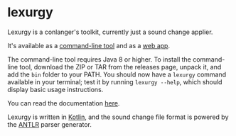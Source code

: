 # lexurgy
Lexurgy is a conlanger's toolkit, currently just a sound change applier.

It's available as a [command-line tool](https://github.com/def-gthill/lexurgy/releases) and as a [web app](https://www.meamoria.com/lexurgy/app/sc).

The command-line tool requires Java 8 or higher. To install the command-line tool, download the ZIP or TAR from the releases page, unpack it, and add the ``bin`` folder to your PATH. You should now have a ``lexurgy`` command available in your terminal; test it by running ``lexurgy --help``, which should display basic usage instructions.

You can read the documentation [here](https://www.meamoria.com/lexurgy/html/index.html).

Lexurgy is written in [Kotlin](https://kotlinlang.org/), and the sound change file format is powered by the [ANTLR](https://github.com/antlr/antlr4) parser generator.

